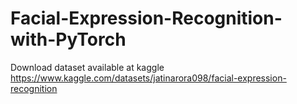 # Facial-Expression-Recognition-with-PyTorch

Download dataset available at kaggle
https://www.kaggle.com/datasets/jatinarora098/facial-expression-recognition
